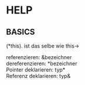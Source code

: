 <h1> HELP </h1>

<h2> BASICS </h2>
(*this). ist das selbe wie this->   </br>

<p>
referenzieren:          &bezeichner </br>
dereferenzieren:        *bezeichner </br>
Pointer deklarieren:    typ*        </br>
Referenz deklarieren:   typ&        </br>
</p>